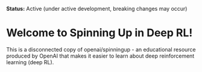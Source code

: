 **Status:** Active (under active development, breaking changes may occur)

Welcome to Spinning Up in Deep RL! 
==================================

This is a disconnected copy of openai/spinningup -  an educational resource produced by OpenAI that makes it easier to learn about deep reinforcement learning (deep RL).

